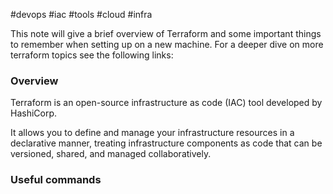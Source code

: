 #devops 
#iac 
#tools 
#cloud 
#infra 


This note will give a brief overview of Terraform and some important things to remember when setting up on a new machine. For a deeper dive on more terraform topics see the following links:

### Overview 

Terraform is an open-source infrastructure as code (IAC) tool developed by HashiCorp.

It allows you to define and manage your infrastructure resources in a declarative manner, treating infrastructure components as code that can be versioned, shared, and managed collaboratively.

### Useful commands 